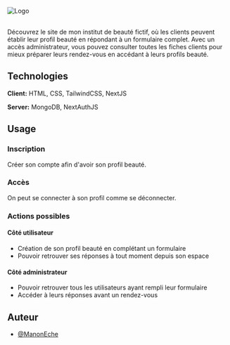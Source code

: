 
![Logo](https://i.ibb.co/5cSw92H/Calme-Logo-complet-2.png)

\
Découvrez le site de mon institut de beauté fictif, où les clients peuvent établir leur profil beauté en répondant à un formulaire complet. Avec un accès administrateur, vous pouvez consulter toutes les fiches clients pour mieux préparer leurs rendez-vous en accédant à leurs profils beauté.


## Technologies

**Client:** HTML, CSS, TailwindCSS, NextJS

**Server:** MongoDB, NextAuthJS


## Usage

### Inscription

Créer son compte afin d'avoir son profil beauté.

### Accès

On peut se connecter à son profil comme se déconnecter.

### Actions possibles

#### Côté utilisateur

- Création de son profil beauté en complétant un formulaire
- Pouvoir retrouver ses réponses à tout moment depuis son espace

#### Côté administrateur

- Pouvoir retrouver tous les utilisateurs ayant rempli leur formulaire
- Accéder à leurs réponses avant un rendez-vous

## Auteur

- [@ManonEche](https://github.com/ManonEche/)

